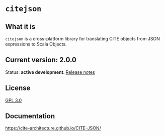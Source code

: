 # `citejson`

## What it is

`citejson` is a cross-platform library for translating CITE objects from JSON expressions to Scala Objects.

## Current version: 2.0.0

Status:  **active development**. [Release notes](releases.md)


## License

[GPL 3.0](http://www.opensource.org/licenses/gpl-3.0.html)


## Documentation

<https://cite-architecture.github.io/CITE-JSON/>
